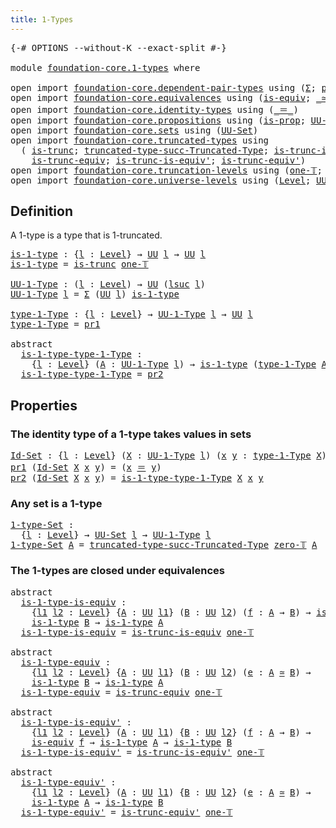 ```yaml
---
title: 1-Types
---
```


<pre class="Agda"><a id="33" class="Symbol">{-#</a> <a id="37" class="Keyword">OPTIONS</a> <a id="45" class="Pragma">--without-K</a> <a id="57" class="Pragma">--exact-split</a> <a id="71" class="Symbol">#-}</a>

<a id="76" class="Keyword">module</a> <a id="83" href="foundation-core.1-types.html" class="Module">foundation-core.1-types</a> <a id="107" class="Keyword">where</a>

<a id="114" class="Keyword">open</a> <a id="119" class="Keyword">import</a> <a id="126" href="foundation-core.dependent-pair-types.html" class="Module">foundation-core.dependent-pair-types</a> <a id="163" class="Keyword">using</a> <a id="169" class="Symbol">(</a><a id="170" href="foundation-core.dependent-pair-types.html#515" class="Record">Σ</a><a id="171" class="Symbol">;</a> <a id="173" href="foundation-core.dependent-pair-types.html#588" class="InductiveConstructor">pair</a><a id="177" class="Symbol">;</a> <a id="179" href="foundation-core.dependent-pair-types.html#605" class="Field">pr1</a><a id="182" class="Symbol">;</a> <a id="184" href="foundation-core.dependent-pair-types.html#617" class="Field">pr2</a><a id="187" class="Symbol">)</a>
<a id="189" class="Keyword">open</a> <a id="194" class="Keyword">import</a> <a id="201" href="foundation-core.equivalences.html" class="Module">foundation-core.equivalences</a> <a id="230" class="Keyword">using</a> <a id="236" class="Symbol">(</a><a id="237" href="foundation-core.equivalences.html#1556" class="Function">is-equiv</a><a id="245" class="Symbol">;</a> <a id="247" href="foundation-core.equivalences.html#1621" class="Function Operator">_≃_</a><a id="250" class="Symbol">)</a>
<a id="252" class="Keyword">open</a> <a id="257" class="Keyword">import</a> <a id="264" href="foundation-core.identity-types.html" class="Module">foundation-core.identity-types</a> <a id="295" class="Keyword">using</a> <a id="301" class="Symbol">(</a><a id="302" href="foundation-core.identity-types.html#1865" class="Function Operator">_＝_</a><a id="305" class="Symbol">)</a>
<a id="307" class="Keyword">open</a> <a id="312" class="Keyword">import</a> <a id="319" href="foundation-core.propositions.html" class="Module">foundation-core.propositions</a> <a id="348" class="Keyword">using</a> <a id="354" class="Symbol">(</a><a id="355" href="foundation-core.propositions.html#1309" class="Function">is-prop</a><a id="362" class="Symbol">;</a> <a id="364" href="foundation-core.propositions.html#1393" class="Function">UU-Prop</a><a id="371" class="Symbol">)</a>
<a id="373" class="Keyword">open</a> <a id="378" class="Keyword">import</a> <a id="385" href="foundation-core.sets.html" class="Module">foundation-core.sets</a> <a id="406" class="Keyword">using</a> <a id="412" class="Symbol">(</a><a id="413" href="foundation-core.sets.html#1190" class="Function">UU-Set</a><a id="419" class="Symbol">)</a>
<a id="421" class="Keyword">open</a> <a id="426" class="Keyword">import</a> <a id="433" href="foundation-core.truncated-types.html" class="Module">foundation-core.truncated-types</a> <a id="465" class="Keyword">using</a>
  <a id="473" class="Symbol">(</a> <a id="475" href="foundation-core.truncated-types.html#1741" class="Function">is-trunc</a><a id="483" class="Symbol">;</a> <a id="485" href="foundation-core.truncated-types.html#2702" class="Function">truncated-type-succ-Truncated-Type</a><a id="519" class="Symbol">;</a> <a id="521" href="foundation-core.truncated-types.html#4163" class="Function">is-trunc-is-equiv</a><a id="538" class="Symbol">;</a>
    <a id="544" href="foundation-core.truncated-types.html#4391" class="Function">is-trunc-equiv</a><a id="558" class="Symbol">;</a> <a id="560" href="foundation-core.truncated-types.html#4597" class="Function">is-trunc-is-equiv&#39;</a><a id="578" class="Symbol">;</a> <a id="580" href="foundation-core.truncated-types.html#4918" class="Function">is-trunc-equiv&#39;</a><a id="595" class="Symbol">)</a>
<a id="597" class="Keyword">open</a> <a id="602" class="Keyword">import</a> <a id="609" href="foundation-core.truncation-levels.html" class="Module">foundation-core.truncation-levels</a> <a id="643" class="Keyword">using</a> <a id="649" class="Symbol">(</a><a id="650" href="foundation-core.truncation-levels.html#530" class="Function">one-𝕋</a><a id="655" class="Symbol">;</a> <a id="657" href="foundation-core.truncation-levels.html#492" class="Function">zero-𝕋</a><a id="663" class="Symbol">)</a>
<a id="665" class="Keyword">open</a> <a id="670" class="Keyword">import</a> <a id="677" href="foundation-core.universe-levels.html" class="Module">foundation-core.universe-levels</a> <a id="709" class="Keyword">using</a> <a id="715" class="Symbol">(</a><a id="716" href="Agda.Primitive.html#597" class="Postulate">Level</a><a id="721" class="Symbol">;</a> <a id="723" href="foundation-core.universe-levels.html#235" class="Primitive">UU</a><a id="725" class="Symbol">;</a> <a id="727" href="Agda.Primitive.html#780" class="Primitive">lsuc</a><a id="731" class="Symbol">;</a> <a id="733" href="Agda.Primitive.html#810" class="Primitive Operator">_⊔_</a><a id="736" class="Symbol">)</a>
</pre>
## Definition

A 1-type is a type that is 1-truncated.

<pre class="Agda"><a id="is-1-type"></a><a id="807" href="foundation-core.1-types.html#807" class="Function">is-1-type</a> <a id="817" class="Symbol">:</a> <a id="819" class="Symbol">{</a><a id="820" href="foundation-core.1-types.html#820" class="Bound">l</a> <a id="822" class="Symbol">:</a> <a id="824" href="Agda.Primitive.html#597" class="Postulate">Level</a><a id="829" class="Symbol">}</a> <a id="831" class="Symbol">→</a> <a id="833" href="foundation-core.universe-levels.html#235" class="Primitive">UU</a> <a id="836" href="foundation-core.1-types.html#820" class="Bound">l</a> <a id="838" class="Symbol">→</a> <a id="840" href="foundation-core.universe-levels.html#235" class="Primitive">UU</a> <a id="843" href="foundation-core.1-types.html#820" class="Bound">l</a>
<a id="845" href="foundation-core.1-types.html#807" class="Function">is-1-type</a> <a id="855" class="Symbol">=</a> <a id="857" href="foundation-core.truncated-types.html#1741" class="Function">is-trunc</a> <a id="866" href="foundation-core.truncation-levels.html#530" class="Function">one-𝕋</a>

<a id="UU-1-Type"></a><a id="873" href="foundation-core.1-types.html#873" class="Function">UU-1-Type</a> <a id="883" class="Symbol">:</a> <a id="885" class="Symbol">(</a><a id="886" href="foundation-core.1-types.html#886" class="Bound">l</a> <a id="888" class="Symbol">:</a> <a id="890" href="Agda.Primitive.html#597" class="Postulate">Level</a><a id="895" class="Symbol">)</a> <a id="897" class="Symbol">→</a> <a id="899" href="foundation-core.universe-levels.html#235" class="Primitive">UU</a> <a id="902" class="Symbol">(</a><a id="903" href="Agda.Primitive.html#780" class="Primitive">lsuc</a> <a id="908" href="foundation-core.1-types.html#886" class="Bound">l</a><a id="909" class="Symbol">)</a>
<a id="911" href="foundation-core.1-types.html#873" class="Function">UU-1-Type</a> <a id="921" href="foundation-core.1-types.html#921" class="Bound">l</a> <a id="923" class="Symbol">=</a> <a id="925" href="foundation-core.dependent-pair-types.html#515" class="Record">Σ</a> <a id="927" class="Symbol">(</a><a id="928" href="foundation-core.universe-levels.html#235" class="Primitive">UU</a> <a id="931" href="foundation-core.1-types.html#921" class="Bound">l</a><a id="932" class="Symbol">)</a> <a id="934" href="foundation-core.1-types.html#807" class="Function">is-1-type</a>

<a id="type-1-Type"></a><a id="945" href="foundation-core.1-types.html#945" class="Function">type-1-Type</a> <a id="957" class="Symbol">:</a> <a id="959" class="Symbol">{</a><a id="960" href="foundation-core.1-types.html#960" class="Bound">l</a> <a id="962" class="Symbol">:</a> <a id="964" href="Agda.Primitive.html#597" class="Postulate">Level</a><a id="969" class="Symbol">}</a> <a id="971" class="Symbol">→</a> <a id="973" href="foundation-core.1-types.html#873" class="Function">UU-1-Type</a> <a id="983" href="foundation-core.1-types.html#960" class="Bound">l</a> <a id="985" class="Symbol">→</a> <a id="987" href="foundation-core.universe-levels.html#235" class="Primitive">UU</a> <a id="990" href="foundation-core.1-types.html#960" class="Bound">l</a>
<a id="992" href="foundation-core.1-types.html#945" class="Function">type-1-Type</a> <a id="1004" class="Symbol">=</a> <a id="1006" href="foundation-core.dependent-pair-types.html#605" class="Field">pr1</a>

<a id="1011" class="Keyword">abstract</a>
  <a id="is-1-type-type-1-Type"></a><a id="1022" href="foundation-core.1-types.html#1022" class="Function">is-1-type-type-1-Type</a> <a id="1044" class="Symbol">:</a>
    <a id="1050" class="Symbol">{</a><a id="1051" href="foundation-core.1-types.html#1051" class="Bound">l</a> <a id="1053" class="Symbol">:</a> <a id="1055" href="Agda.Primitive.html#597" class="Postulate">Level</a><a id="1060" class="Symbol">}</a> <a id="1062" class="Symbol">(</a><a id="1063" href="foundation-core.1-types.html#1063" class="Bound">A</a> <a id="1065" class="Symbol">:</a> <a id="1067" href="foundation-core.1-types.html#873" class="Function">UU-1-Type</a> <a id="1077" href="foundation-core.1-types.html#1051" class="Bound">l</a><a id="1078" class="Symbol">)</a> <a id="1080" class="Symbol">→</a> <a id="1082" href="foundation-core.1-types.html#807" class="Function">is-1-type</a> <a id="1092" class="Symbol">(</a><a id="1093" href="foundation-core.1-types.html#945" class="Function">type-1-Type</a> <a id="1105" href="foundation-core.1-types.html#1063" class="Bound">A</a><a id="1106" class="Symbol">)</a>
  <a id="1110" href="foundation-core.1-types.html#1022" class="Function">is-1-type-type-1-Type</a> <a id="1132" class="Symbol">=</a> <a id="1134" href="foundation-core.dependent-pair-types.html#617" class="Field">pr2</a>
</pre>
## Properties

### The identity type of a 1-type takes values in sets

<pre class="Agda"><a id="Id-Set"></a><a id="1222" href="foundation-core.1-types.html#1222" class="Function">Id-Set</a> <a id="1229" class="Symbol">:</a> <a id="1231" class="Symbol">{</a><a id="1232" href="foundation-core.1-types.html#1232" class="Bound">l</a> <a id="1234" class="Symbol">:</a> <a id="1236" href="Agda.Primitive.html#597" class="Postulate">Level</a><a id="1241" class="Symbol">}</a> <a id="1243" class="Symbol">(</a><a id="1244" href="foundation-core.1-types.html#1244" class="Bound">X</a> <a id="1246" class="Symbol">:</a> <a id="1248" href="foundation-core.1-types.html#873" class="Function">UU-1-Type</a> <a id="1258" href="foundation-core.1-types.html#1232" class="Bound">l</a><a id="1259" class="Symbol">)</a> <a id="1261" class="Symbol">(</a><a id="1262" href="foundation-core.1-types.html#1262" class="Bound">x</a> <a id="1264" href="foundation-core.1-types.html#1264" class="Bound">y</a> <a id="1266" class="Symbol">:</a> <a id="1268" href="foundation-core.1-types.html#945" class="Function">type-1-Type</a> <a id="1280" href="foundation-core.1-types.html#1244" class="Bound">X</a><a id="1281" class="Symbol">)</a> <a id="1283" class="Symbol">→</a> <a id="1285" href="foundation-core.sets.html#1190" class="Function">UU-Set</a> <a id="1292" href="foundation-core.1-types.html#1232" class="Bound">l</a>
<a id="1294" href="foundation-core.dependent-pair-types.html#605" class="Field">pr1</a> <a id="1298" class="Symbol">(</a><a id="1299" href="foundation-core.1-types.html#1222" class="Function">Id-Set</a> <a id="1306" href="foundation-core.1-types.html#1306" class="Bound">X</a> <a id="1308" href="foundation-core.1-types.html#1308" class="Bound">x</a> <a id="1310" href="foundation-core.1-types.html#1310" class="Bound">y</a><a id="1311" class="Symbol">)</a> <a id="1313" class="Symbol">=</a> <a id="1315" class="Symbol">(</a><a id="1316" href="foundation-core.1-types.html#1308" class="Bound">x</a> <a id="1318" href="foundation-core.identity-types.html#1865" class="Function Operator">＝</a> <a id="1320" href="foundation-core.1-types.html#1310" class="Bound">y</a><a id="1321" class="Symbol">)</a>
<a id="1323" href="foundation-core.dependent-pair-types.html#617" class="Field">pr2</a> <a id="1327" class="Symbol">(</a><a id="1328" href="foundation-core.1-types.html#1222" class="Function">Id-Set</a> <a id="1335" href="foundation-core.1-types.html#1335" class="Bound">X</a> <a id="1337" href="foundation-core.1-types.html#1337" class="Bound">x</a> <a id="1339" href="foundation-core.1-types.html#1339" class="Bound">y</a><a id="1340" class="Symbol">)</a> <a id="1342" class="Symbol">=</a> <a id="1344" href="foundation-core.1-types.html#1022" class="Function">is-1-type-type-1-Type</a> <a id="1366" href="foundation-core.1-types.html#1335" class="Bound">X</a> <a id="1368" href="foundation-core.1-types.html#1337" class="Bound">x</a> <a id="1370" href="foundation-core.1-types.html#1339" class="Bound">y</a>
</pre>
### Any set is a 1-type

<pre class="Agda"><a id="1-type-Set"></a><a id="1410" href="foundation-core.1-types.html#1410" class="Function">1-type-Set</a> <a id="1421" class="Symbol">:</a>
  <a id="1425" class="Symbol">{</a><a id="1426" href="foundation-core.1-types.html#1426" class="Bound">l</a> <a id="1428" class="Symbol">:</a> <a id="1430" href="Agda.Primitive.html#597" class="Postulate">Level</a><a id="1435" class="Symbol">}</a> <a id="1437" class="Symbol">→</a> <a id="1439" href="foundation-core.sets.html#1190" class="Function">UU-Set</a> <a id="1446" href="foundation-core.1-types.html#1426" class="Bound">l</a> <a id="1448" class="Symbol">→</a> <a id="1450" href="foundation-core.1-types.html#873" class="Function">UU-1-Type</a> <a id="1460" href="foundation-core.1-types.html#1426" class="Bound">l</a>
<a id="1462" href="foundation-core.1-types.html#1410" class="Function">1-type-Set</a> <a id="1473" href="foundation-core.1-types.html#1473" class="Bound">A</a> <a id="1475" class="Symbol">=</a> <a id="1477" href="foundation-core.truncated-types.html#2702" class="Function">truncated-type-succ-Truncated-Type</a> <a id="1512" href="foundation-core.truncation-levels.html#492" class="Function">zero-𝕋</a> <a id="1519" href="foundation-core.1-types.html#1473" class="Bound">A</a>
</pre>
### The 1-types are closed under equivalences

<pre class="Agda"><a id="1581" class="Keyword">abstract</a>
  <a id="is-1-type-is-equiv"></a><a id="1592" href="foundation-core.1-types.html#1592" class="Function">is-1-type-is-equiv</a> <a id="1611" class="Symbol">:</a>
    <a id="1617" class="Symbol">{</a><a id="1618" href="foundation-core.1-types.html#1618" class="Bound">l1</a> <a id="1621" href="foundation-core.1-types.html#1621" class="Bound">l2</a> <a id="1624" class="Symbol">:</a> <a id="1626" href="Agda.Primitive.html#597" class="Postulate">Level</a><a id="1631" class="Symbol">}</a> <a id="1633" class="Symbol">{</a><a id="1634" href="foundation-core.1-types.html#1634" class="Bound">A</a> <a id="1636" class="Symbol">:</a> <a id="1638" href="foundation-core.universe-levels.html#235" class="Primitive">UU</a> <a id="1641" href="foundation-core.1-types.html#1618" class="Bound">l1</a><a id="1643" class="Symbol">}</a> <a id="1645" class="Symbol">(</a><a id="1646" href="foundation-core.1-types.html#1646" class="Bound">B</a> <a id="1648" class="Symbol">:</a> <a id="1650" href="foundation-core.universe-levels.html#235" class="Primitive">UU</a> <a id="1653" href="foundation-core.1-types.html#1621" class="Bound">l2</a><a id="1655" class="Symbol">)</a> <a id="1657" class="Symbol">(</a><a id="1658" href="foundation-core.1-types.html#1658" class="Bound">f</a> <a id="1660" class="Symbol">:</a> <a id="1662" href="foundation-core.1-types.html#1634" class="Bound">A</a> <a id="1664" class="Symbol">→</a> <a id="1666" href="foundation-core.1-types.html#1646" class="Bound">B</a><a id="1667" class="Symbol">)</a> <a id="1669" class="Symbol">→</a> <a id="1671" href="foundation-core.equivalences.html#1556" class="Function">is-equiv</a> <a id="1680" href="foundation-core.1-types.html#1658" class="Bound">f</a> <a id="1682" class="Symbol">→</a>
    <a id="1688" href="foundation-core.1-types.html#807" class="Function">is-1-type</a> <a id="1698" href="foundation-core.1-types.html#1646" class="Bound">B</a> <a id="1700" class="Symbol">→</a> <a id="1702" href="foundation-core.1-types.html#807" class="Function">is-1-type</a> <a id="1712" href="foundation-core.1-types.html#1634" class="Bound">A</a>
  <a id="1716" href="foundation-core.1-types.html#1592" class="Function">is-1-type-is-equiv</a> <a id="1735" class="Symbol">=</a> <a id="1737" href="foundation-core.truncated-types.html#4163" class="Function">is-trunc-is-equiv</a> <a id="1755" href="foundation-core.truncation-levels.html#530" class="Function">one-𝕋</a>

<a id="1762" class="Keyword">abstract</a>
  <a id="is-1-type-equiv"></a><a id="1773" href="foundation-core.1-types.html#1773" class="Function">is-1-type-equiv</a> <a id="1789" class="Symbol">:</a>
    <a id="1795" class="Symbol">{</a><a id="1796" href="foundation-core.1-types.html#1796" class="Bound">l1</a> <a id="1799" href="foundation-core.1-types.html#1799" class="Bound">l2</a> <a id="1802" class="Symbol">:</a> <a id="1804" href="Agda.Primitive.html#597" class="Postulate">Level</a><a id="1809" class="Symbol">}</a> <a id="1811" class="Symbol">{</a><a id="1812" href="foundation-core.1-types.html#1812" class="Bound">A</a> <a id="1814" class="Symbol">:</a> <a id="1816" href="foundation-core.universe-levels.html#235" class="Primitive">UU</a> <a id="1819" href="foundation-core.1-types.html#1796" class="Bound">l1</a><a id="1821" class="Symbol">}</a> <a id="1823" class="Symbol">(</a><a id="1824" href="foundation-core.1-types.html#1824" class="Bound">B</a> <a id="1826" class="Symbol">:</a> <a id="1828" href="foundation-core.universe-levels.html#235" class="Primitive">UU</a> <a id="1831" href="foundation-core.1-types.html#1799" class="Bound">l2</a><a id="1833" class="Symbol">)</a> <a id="1835" class="Symbol">(</a><a id="1836" href="foundation-core.1-types.html#1836" class="Bound">e</a> <a id="1838" class="Symbol">:</a> <a id="1840" href="foundation-core.1-types.html#1812" class="Bound">A</a> <a id="1842" href="foundation-core.equivalences.html#1621" class="Function Operator">≃</a> <a id="1844" href="foundation-core.1-types.html#1824" class="Bound">B</a><a id="1845" class="Symbol">)</a> <a id="1847" class="Symbol">→</a>
    <a id="1853" href="foundation-core.1-types.html#807" class="Function">is-1-type</a> <a id="1863" href="foundation-core.1-types.html#1824" class="Bound">B</a> <a id="1865" class="Symbol">→</a> <a id="1867" href="foundation-core.1-types.html#807" class="Function">is-1-type</a> <a id="1877" href="foundation-core.1-types.html#1812" class="Bound">A</a>
  <a id="1881" href="foundation-core.1-types.html#1773" class="Function">is-1-type-equiv</a> <a id="1897" class="Symbol">=</a> <a id="1899" href="foundation-core.truncated-types.html#4391" class="Function">is-trunc-equiv</a> <a id="1914" href="foundation-core.truncation-levels.html#530" class="Function">one-𝕋</a>

<a id="1921" class="Keyword">abstract</a>
  <a id="is-1-type-is-equiv&#39;"></a><a id="1932" href="foundation-core.1-types.html#1932" class="Function">is-1-type-is-equiv&#39;</a> <a id="1952" class="Symbol">:</a>
    <a id="1958" class="Symbol">{</a><a id="1959" href="foundation-core.1-types.html#1959" class="Bound">l1</a> <a id="1962" href="foundation-core.1-types.html#1962" class="Bound">l2</a> <a id="1965" class="Symbol">:</a> <a id="1967" href="Agda.Primitive.html#597" class="Postulate">Level</a><a id="1972" class="Symbol">}</a> <a id="1974" class="Symbol">(</a><a id="1975" href="foundation-core.1-types.html#1975" class="Bound">A</a> <a id="1977" class="Symbol">:</a> <a id="1979" href="foundation-core.universe-levels.html#235" class="Primitive">UU</a> <a id="1982" href="foundation-core.1-types.html#1959" class="Bound">l1</a><a id="1984" class="Symbol">)</a> <a id="1986" class="Symbol">{</a><a id="1987" href="foundation-core.1-types.html#1987" class="Bound">B</a> <a id="1989" class="Symbol">:</a> <a id="1991" href="foundation-core.universe-levels.html#235" class="Primitive">UU</a> <a id="1994" href="foundation-core.1-types.html#1962" class="Bound">l2</a><a id="1996" class="Symbol">}</a> <a id="1998" class="Symbol">(</a><a id="1999" href="foundation-core.1-types.html#1999" class="Bound">f</a> <a id="2001" class="Symbol">:</a> <a id="2003" href="foundation-core.1-types.html#1975" class="Bound">A</a> <a id="2005" class="Symbol">→</a> <a id="2007" href="foundation-core.1-types.html#1987" class="Bound">B</a><a id="2008" class="Symbol">)</a> <a id="2010" class="Symbol">→</a>
    <a id="2016" href="foundation-core.equivalences.html#1556" class="Function">is-equiv</a> <a id="2025" href="foundation-core.1-types.html#1999" class="Bound">f</a> <a id="2027" class="Symbol">→</a> <a id="2029" href="foundation-core.1-types.html#807" class="Function">is-1-type</a> <a id="2039" href="foundation-core.1-types.html#1975" class="Bound">A</a> <a id="2041" class="Symbol">→</a> <a id="2043" href="foundation-core.1-types.html#807" class="Function">is-1-type</a> <a id="2053" href="foundation-core.1-types.html#1987" class="Bound">B</a>
  <a id="2057" href="foundation-core.1-types.html#1932" class="Function">is-1-type-is-equiv&#39;</a> <a id="2077" class="Symbol">=</a> <a id="2079" href="foundation-core.truncated-types.html#4597" class="Function">is-trunc-is-equiv&#39;</a> <a id="2098" href="foundation-core.truncation-levels.html#530" class="Function">one-𝕋</a>

<a id="2105" class="Keyword">abstract</a>
  <a id="is-1-type-equiv&#39;"></a><a id="2116" href="foundation-core.1-types.html#2116" class="Function">is-1-type-equiv&#39;</a> <a id="2133" class="Symbol">:</a>
    <a id="2139" class="Symbol">{</a><a id="2140" href="foundation-core.1-types.html#2140" class="Bound">l1</a> <a id="2143" href="foundation-core.1-types.html#2143" class="Bound">l2</a> <a id="2146" class="Symbol">:</a> <a id="2148" href="Agda.Primitive.html#597" class="Postulate">Level</a><a id="2153" class="Symbol">}</a> <a id="2155" class="Symbol">(</a><a id="2156" href="foundation-core.1-types.html#2156" class="Bound">A</a> <a id="2158" class="Symbol">:</a> <a id="2160" href="foundation-core.universe-levels.html#235" class="Primitive">UU</a> <a id="2163" href="foundation-core.1-types.html#2140" class="Bound">l1</a><a id="2165" class="Symbol">)</a> <a id="2167" class="Symbol">{</a><a id="2168" href="foundation-core.1-types.html#2168" class="Bound">B</a> <a id="2170" class="Symbol">:</a> <a id="2172" href="foundation-core.universe-levels.html#235" class="Primitive">UU</a> <a id="2175" href="foundation-core.1-types.html#2143" class="Bound">l2</a><a id="2177" class="Symbol">}</a> <a id="2179" class="Symbol">(</a><a id="2180" href="foundation-core.1-types.html#2180" class="Bound">e</a> <a id="2182" class="Symbol">:</a> <a id="2184" href="foundation-core.1-types.html#2156" class="Bound">A</a> <a id="2186" href="foundation-core.equivalences.html#1621" class="Function Operator">≃</a> <a id="2188" href="foundation-core.1-types.html#2168" class="Bound">B</a><a id="2189" class="Symbol">)</a> <a id="2191" class="Symbol">→</a>
    <a id="2197" href="foundation-core.1-types.html#807" class="Function">is-1-type</a> <a id="2207" href="foundation-core.1-types.html#2156" class="Bound">A</a> <a id="2209" class="Symbol">→</a> <a id="2211" href="foundation-core.1-types.html#807" class="Function">is-1-type</a> <a id="2221" href="foundation-core.1-types.html#2168" class="Bound">B</a>
  <a id="2225" href="foundation-core.1-types.html#2116" class="Function">is-1-type-equiv&#39;</a> <a id="2242" class="Symbol">=</a> <a id="2244" href="foundation-core.truncated-types.html#4918" class="Function">is-trunc-equiv&#39;</a> <a id="2260" href="foundation-core.truncation-levels.html#530" class="Function">one-𝕋</a>
</pre>